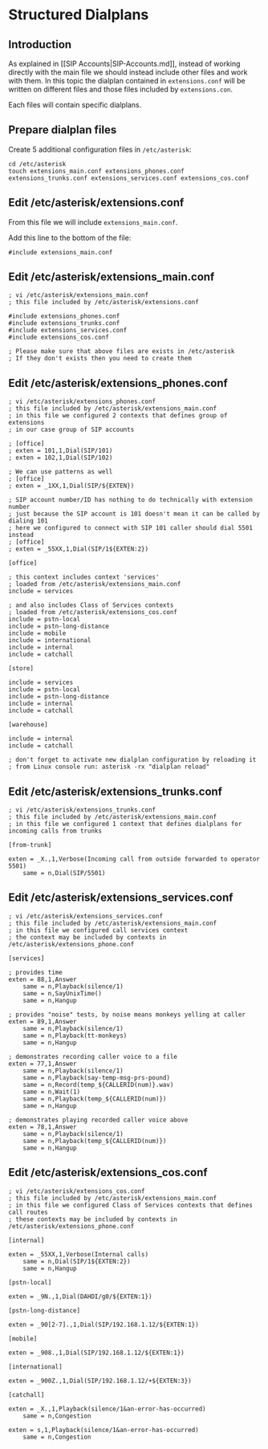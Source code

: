 # Structured Dialplans

## Introduction

As explained in [[SIP Accounts|SIP-Accounts.md]], instead of working directly with the main file we should instead include other files and work with them. In this topic the dialplan contained in `extensions.conf` will be written on different files and those files included by `extensions.con`.

Each files will contain specific dialplans.

## Prepare dialplan files

Create 5 additional configuration files in `/etc/asterisk`:

```
cd /etc/asterisk
touch extensions_main.conf extensions_phones.conf extensions_trunks.conf extensions_services.conf extensions_cos.conf
```

## Edit /etc/asterisk/extensions.conf

From this file we will include ```extensions_main.conf```.

Add this line to the bottom of the file:

```
#include extensions_main.conf
```

## Edit /etc/asterisk/extensions_main.conf

```
; vi /etc/asterisk/extensions_main.conf
; this file included by /etc/asterisk/extensions.conf

#include extensions_phones.conf
#include extensions_trunks.conf
#include extensions_services.conf
#include extensions_cos.conf

; Please make sure that above files are exists in /etc/asterisk
; If they don't exists then you need to create them
```

## Edit /etc/asterisk/extensions_phones.conf

```
; vi /etc/asterisk/extensions_phones.conf
; this file included by /etc/asterisk/extensions_main.conf
; in this file we configured 2 contexts that defines group of extensions
; in our case group of SIP accounts

; [office]
; exten = 101,1,Dial(SIP/101)
; exten = 102,1,Dial(SIP/102)

; We can use patterns as well
; [office]
; exten = _1XX,1,Dial(SIP/${EXTEN})

; SIP account number/ID has nothing to do technically with extension number
; just because the SIP account is 101 doesn't mean it can be called by dialing 101
; here we configured to connect with SIP 101 caller should dial 5501 instead
; [office]
; exten = _55XX,1,Dial(SIP/1${EXTEN:2})

[office]

; this context includes context 'services' 
; loaded from /etc/asterisk/extensions_main.conf
include = services

; and also includes Class of Services contexts
; loaded from /etc/asterisk/extensions_cos.conf
include = pstn-local
include = pstn-long-distance
include = mobile
include = international
include = internal
include = catchall

[store]

include = services
include = pstn-local
include = pstn-long-distance
include = internal
include = catchall

[warehouse]

include = internal
include = catchall

; don't forget to activate new dialplan configuration by reloading it
; from Linux console run: asterisk -rx "dialplan reload"
```

## Edit /etc/asterisk/extensions_trunks.conf

```
; vi /etc/asterisk/extensions_trunks.conf
; this file included by /etc/asterisk/extensions_main.conf
; in this file we configured 1 context that defines dialplans for incoming calls from trunks

[from-trunk]

exten = _X.,1,Verbose(Incoming call from outside forwarded to operator 5501)
    same = n,Dial(SIP/5501)
```

## Edit /etc/asterisk/extensions_services.conf

```
; vi /etc/asterisk/extensions_services.conf
; this file included by /etc/asterisk/extensions_main.conf
; in this file we configured call services context
; the context may be included by contexts in /etc/asterisk/extensions_phone.conf

[services]

; provides time
exten = 88,1,Answer
    same = n,Playback(silence/1)
    same = n,SayUnixTime()
    same = n,Hangup

; provides "noise" tests, by noise means monkeys yelling at caller
exten = 89,1,Answer
    same = n,Playback(silence/1)
    same = n,Playback(tt-monkeys)
    same = n,Hangup

; demonstrates recording caller voice to a file
exten = 77,1,Answer
    same = n,Playback(silence/1)
    same = n,Playback(say-temp-msg-prs-pound)
    same = n,Record(temp_${CALLERID(num)}.wav)
    same = n,Wait(1)
    same = n,Playback(temp_${CALLERID(num)})
    same = n,Hangup

; demonstrates playing recorded caller voice above
exten = 78,1,Answer
    same = n,Playback(silence/1)
    same = n,Playback(temp_${CALLERID(num)})
    same = n,Hangup
```

## Edit /etc/asterisk/extensions_cos.conf

```
; vi /etc/asterisk/extensions_cos.conf
; this file included by /etc/asterisk/extensions_main.conf
; in this file we configured Class of Services contexts that defines call routes
; these contexts may be included by contexts in /etc/asterisk/extensions_phone.conf

[internal]

exten = _55XX,1,Verbose(Internal calls)
    same = n,Dial(SIP/1${EXTEN:2})
    same = n,Hangup

[pstn-local]

exten = _9N.,1,Dial(DAHDI/g0/${EXTEN:1})

[pstn-long-distance]

exten = _90[2-7].,1,Dial(SIP/192.168.1.12/${EXTEN:1})

[mobile]

exten = _908.,1,Dial(SIP/192.168.1.12/${EXTEN:1})

[international]

exten = _900Z.,1,Dial(SIP/192.168.1.12/+${EXTEN:3})

[catchall]

exten = _X.,1,Playback(silence/1&an-error-has-occurred)
    same = n,Congestion

exten = s,1,Playback(silence/1&an-error-has-occurred)
    same = n,Congestion
```
